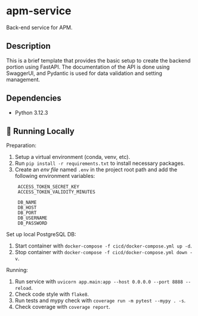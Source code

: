 # apm-service
Back-end service for APM.

## Description
This is a brief template that provides the basic setup to create the backend portion using FastAPI. The documentation of the API is done using SwaggerUI, and Pydantic is used for data validation and setting management.

## Dependencies
- Python 3.12.3

## &#127939; Running Locally
Preparation:
1. Setup a virtual environment (conda, venv, etc).
2. Run `pip install -r requirements.txt` to install necessary packages.
3. Create an _env file_ named `.env` in the project root path and add the following environment variables:
   ```
    ACCESS_TOKEN_SECRET_KEY
    ACCESS_TOKEN_VALIDITY_MINUTES

    DB_NAME
    DB_HOST
    DB_PORT
    DB_USERNAME
    DB_PASSWORD
   ```
   
Set up local PostgreSQL DB:
1. Start container with `docker-compose -f cicd/docker-compose.yml up -d`.
2. Stop container with `docker-compose -f cicd/docker-compose.yml down -v`.

Running:
1. Run service with `uvicorn app.main:app --host 0.0.0.0 --port 8888 --reload`.
2. Check code style with `flake8`.
3. Run tests and mypy check with `coverage run -m pytest --mypy . -s`.
4. Check coverage with `coverage report`.
